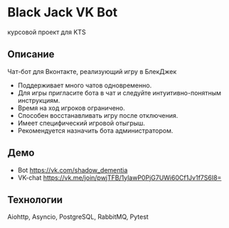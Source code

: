 # Black Jack VK Bot

курсовой проект для KTS

## Описание

Чат-бот для Вконтакте, реализующий игру в БлекДжек

* Поддерживает много чатов одновременно.
* Для игры пригласите бота в чат и следуйте интуитивно-понятным инструкциям.
* Время на ход игроков ограничено.
* Способен восстанавливать игру после отключения.
* Имеет специфический игровой отыгрыш.
* Рекомендуется назначить бота администратором.

## Демо

* Bot https://vk.com/shadow_dementia
* VK-chat https://vk.me/join/pwjTFB/1ylawP0PjG7UWi60Cf1Jv1f7S6I8=

## Технологии

Aiohttp, Asyncio, PostgreSQL, RabbitMQ, Pytest

